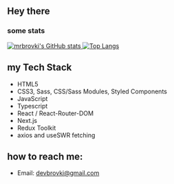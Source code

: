 ## Hey there

### some stats
[![mrbrovki's GitHub stats](https://github-readme-stats.vercel.app/api?username=mrbrovki&show_icons=true&theme=gruvbox)
![Top Langs](https://github-readme-stats.vercel.app/api/top-langs/?username=mrbrovki&layout=compact&theme=dark)](https://github.com/anuraghazra/github-readme-stats)

## my Tech Stack
- HTML5
- CSS3, Sass, CSS/Sass Modules, Styled Components
- JavaScript
- Typescript
- React / React-Router-DOM
- Next.js
- Redux Toolkit
- axios and useSWR fetching

## how to reach me: 
- Email: devbrovki@gmail.com
